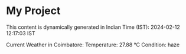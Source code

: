 # My Project

This content is dynamically generated in Indian Time (IST): 2024-02-12 12:17:03 IST


Current Weather in Coimbatore:
Temperature: 27.88 °C
Condition: haze
